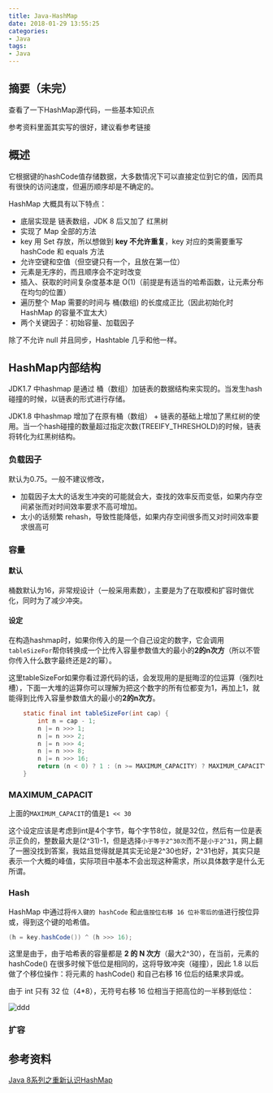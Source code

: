 ```yaml
---
title: Java-HashMap
date: 2018-01-29 13:55:25
categories: 
- Java
tags:
- Java
---
```


## 摘要（未完）

查看了一下HashMap源代码，一些基本知识点

参考资料里面其实写的很好，建议看参考链接

<!--more-->

## 概述

它根据键的hashCode值存储数据，大多数情况下可以直接定位到它的值，因而具有很快的访问速度，但遍历顺序却是不确定的。 

 HashMap 大概具有以下特点：

- 底层实现是 链表数组，JDK 8 后又加了 红黑树
- 实现了 Map 全部的方法
- key 用 Set 存放，所以想做到 **key 不允许重复**，key 对应的类需要重写 hashCode 和 equals 方法
- 允许空键和空值（但空键只有一个，且放在第一位）
- 元素是无序的，而且顺序会不定时改变
- 插入、获取的时间复杂度基本是 O(1)（前提是有适当的哈希函数，让元素分布在均匀的位置）
- 遍历整个 Map 需要的时间与 桶(数组) 的长度成正比（因此初始化时 HashMap 的容量不宜太大）
- 两个关键因子：初始容量、加载因子

除了不允许 null 并且同步，Hashtable 几乎和他一样。

## HashMap内部结构

JDK1.7 中hashmap 是通过 桶（数组）加链表的数据结构来实现的。当发生hash碰撞的时候，以链表的形式进行存储。

JDK1.8 中hashmap 增加了在原有桶（数组） + 链表的基础上增加了黑红树的使用。当一个hash碰撞的数量超过指定次数(TREEIFY_THRESHOLD)的时候，链表将转化为红黑树结构。

### 负载因子

默认为0.75。一般不建议修改，

- 加载因子太大的话发生冲突的可能就会大，查找的效率反而变低，如果内存空间紧张而对时间效率要求不高可增加。
- 太小的话频繁 rehash，导致性能降低，如果内存空间很多而又对时间效率要求很高可

### 容量

#### 默认

桶数默认为16，非常规设计（一般采用素数），主要是为了在取模和扩容时做优化，同时为了减少冲突。

#### 设定

在构造hashmap时，如果你传入的是一个自己设定的数字，它会调用`tableSizeFor`帮你转换成一个比传入容量参数值大的最小的**2的n次方**（所以不管你传入什么数字最终还是2的幂）。

这里tableSizeFor如果你看过源代码的话，会发现用的是挺晦涩的位运算（强烈吐槽），下面一大堆的运算你可以理解为把这个数字的所有位都变为1，再加上1，就能得到比传入容量参数值大的最小的**2的n次方**。

```java
    static final int tableSizeFor(int cap) {
        int n = cap - 1;
        n |= n >>> 1;
        n |= n >>> 2;
        n |= n >>> 4;
        n |= n >>> 8;
        n |= n >>> 16;
        return (n < 0) ? 1 : (n >= MAXIMUM_CAPACITY) ? MAXIMUM_CAPACITY : n + 1;
    }
```

### MAXIMUM_CAPACIT

上面的`MAXIMUM_CAPACIT`的值是`1 << 30`

这个设定应该是考虑到int是4个字节，每个字节8位，就是32位，然后有一位是表示正负的，整数最大是(2^31)-1，但是选择`小于等于2^30次`而不是`小于2^31`，网上翻了一圈没找到答案，我姑且觉得就是其实无论是2^30也好，2^31也好，其实只是表示一个大概的峰值，实际项目中基本不会出现这种需求，所以具体数字是什么无所谓。

### Hash

HashMap 中通过将`传入键的 hashCode` 和`此值按位右移 16 位补零后的值`进行按位异或，得到这个键的哈希值。

```java
(h = key.hashCode()) ^ (h >>> 16);
```

这里是由于，由于哈希表的容量都是 **2 的 N 次方**（最大2^30），在当前，元素的 hashCode() 在很多时候下低位是相同的，这将导致冲突（碰撞），因此 1.8 以后做了个移位操作：将元素的 hashCode() 和自己右移 16 位后的结果求异或。

由于 int 只有 32 位（4*8），无符号右移 16 位相当于把高位的一半移到低位：

![ddd](http://img.blog.csdn.net/20160408155045341)

### 扩容





## 参考资料

[Java 8系列之重新认识HashMap](https://tech.meituan.com/java-hashmap.html)

